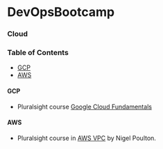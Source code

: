 # DevOpsBootcamp

### Cloud

### Table of Contents
- [GCP](cloud#gcp)
- [AWS](#aws)

#### GCP

- Pluralsight course [Google Cloud Fundamentals](https://app.pluralsight.com/library/courses/google-cloud-platform-fundamentals/table-of-contents)

#### AWS

- Pluralsight course in [AWS VPC](https://app.pluralsight.com/library/courses/aws-vpc-operations/table-of-contents) by Nigel Poulton.
